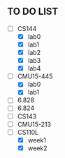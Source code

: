 ## TO DO LIST
- [ ] CS144
  - [x] lab0
  - [x] lab1
  - [x] lab2
  - [x] lab3
  - [x] lab4
- [ ] CMU15-445
  - [x] lab0
  - [x] lab1
- [ ] 6.828
- [ ] 6.824
- [ ] CS143
- [ ] CMU15-213
- [ ] CS110L
  - [x] week1
  - [x] week2 
